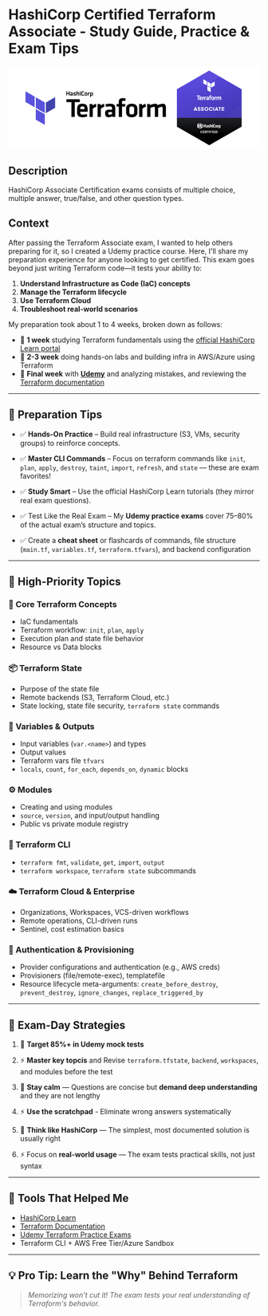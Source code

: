 
# HashiCorp Certified Terraform Associate - Study Guide, Practice & Exam Tips


![Terraform](./images/terraform.png)

## Description

HashiCorp Associate Certification exams consists of multiple choice, multiple answer, true/false, and other question types.


## Context

After passing the Terraform Associate exam, I wanted to help others preparing for it, so I created a Udemy practice course. Here, I'll share my preparation experience for anyone looking to get certified.
This exam goes beyond just writing Terraform code—it tests your ability to:

1. **Understand Infrastructure as Code (IaC) concepts**
2. **Manage the Terraform lifecycle**
3. **Use Terraform Cloud**
4. **Troubleshoot real-world scenarios**

My preparation took about 1 to 4 weeks, broken down as follows:

- 📘 **1 week** studying Terraform fundamentals using the [official HashiCorp Learn portal](https://developer.hashicorp.com/terraform/learn)  
- 🧠 **2-3 week** doing hands-on labs and building infra in AWS/Azure using Terraform  
- 🧪 **Final week** with **[Udemy](https://www.udemy.com/course/terraform-certified-associate-003-practice-exams/)** and  analyzing mistakes, and reviewing the [Terraform documentation](https://developer.hashicorp.com/terraform/docs)  

---

## 🧭 Preparation Tips

- ✅ **Hands-On Practice** – Build real infrastructure (S3, VMs, security groups) to reinforce concepts.

- ✅ **Master CLI Commands** – Focus on terraform commands  like `init`, `plan`, `apply`, `destroy`, `taint`, `import`, `refresh`, and `state` — these are exam favorites!

- ✅ **Study Smart** – Use the official HashiCorp Learn tutorials (they mirror real exam questions).

- ✅ Test Like the Real Exam – My **Udemy practice exams** cover 75–80% of the actual exam’s structure and topics.

- ✅ Create a **cheat sheet** or flashcards of commands, file structure (`main.tf`, `variables.tf`, `terraform.tfvars`), and backend configuration  


---


## 📌 High-Priority Topics

### 📂 Core Terraform Concepts
- IaC fundamentals  
- Terraform workflow: `init`, `plan`, `apply`  
- Execution plan and state file behavior  
- Resource vs Data blocks  

### 📦 Terraform State
- Purpose of the state file  
- Remote backends (S3, Terraform Cloud, etc.)  
- State locking, state file security, `terraform state` commands  

### 🔁 Variables & Outputs
- Input variables (`var.<name>`) and types  
- Output values  
- Terraform vars file `tfvars`
- `locals`, `count`, `for_each`, `depends_on`, `dynamic` blocks  

### ⚙️ Modules
- Creating and using modules  
- `source`, `version`, and input/output handling  
- Public vs private module registry  

### 🧪 Terraform CLI
- `terraform fmt`, `validate`, `get`, `import`, `output`  
- `terraform workspace`, `terraform state` subcommands  

### ☁️ Terraform Cloud & Enterprise
- Organizations, Workspaces, VCS-driven workflows  
- Remote operations, CLI-driven runs  
- Sentinel, cost estimation basics  

### 🔐 Authentication & Provisioning
- Provider configurations and authentication (e.g., AWS creds)  
- Provisioners (file/remote-exec), templatefile  
- Resource lifecycle meta-arguments: `create_before_destroy`, `prevent_destroy`, `ignore_changes`, `replace_triggered_by`

---



## 🧪 Exam-Day Strategies

1. 🍁 **Target 85%+ in Udemy mock tests**  

2. ⚡ **Master key topcis** and Revise `terraform.tfstate`, `backend`, `workspaces`, and modules before the test  

3. 🍁 **Stay calm** — Questions are concise but **demand deep understanding** and they are not lengthy 

4. ⚡ **Use the scratchpad** - Eliminate wrong answers systematically 

5. 🍁 **Think like HashiCorp** — The simplest, most documented solution is usually right 

6. ⚡ Focus on **real-world usage** — The exam tests practical skills, not just syntax



- - -


## 🚀 Tools That Helped Me

- [HashiCorp Learn](https://developer.hashicorp.com/terraform/learn)  
- [Terraform Documentation](https://developer.hashicorp.com/terraform/docs)  
- [Udemy Terraform Practice Exams](https://www.udemy.com/course/terraform-certified-associate-003-practice-exams/?couponCode=KEEPLEARNING)  
- Terraform CLI + AWS Free Tier/Azure Sandbox  



- - -


## 💡 Pro Tip: Learn the "Why" Behind Terraform

> *Memorizing won't cut it! The exam tests your real understanding of Terraform's behavior.*

